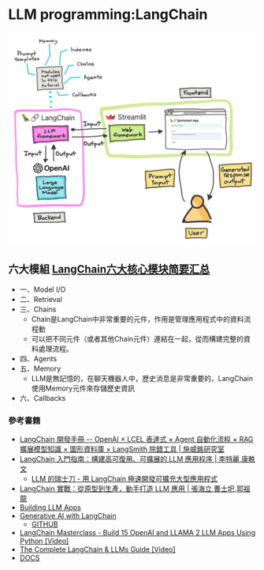 # LLM programming:LangChain 

![LangChain_1.png](LangChain_1.png)


## 六大模組 [LangChain六大核心模块简要汇总](https://zhuanlan.zhihu.com/p/676719738)
- 一、Model I/O
- 二、Retrieval
- 三、Chains
  - Chain是LangChain中非常重要的元件，作用是管理應用程式中的資料流程動
  - 可以把不同元件（或者其他Chain元件）連結在一起，從而構建完整的資料處理流程。
- 四、Agents
- 五、Memory
  - LLM是無記憶的，在聊天機器人中，歷史消息是非常重要的，LangChain使用Memory元件來存儲歷史資訊
- 六、Callbacks

### 參考書籍 
- [LangChain 開發手冊 -- OpenAI × LCEL 表達式 × Agent 自動化流程 × RAG 擴展模型知識 × 圖形資料庫 × LangSmith 除錯工具 | 施威銘研究室](https://www.tenlong.com.tw/products/9789863127918?list_name=i-r-zh_tw)
- [LangChain 入門指南：構建高可復用、可擴展的 LLM 應用程序 | 李特麗,康軼文](https://www.tenlong.com.tw/products/9787121467271?list_name=srh)
  - [LLM 的瑞士刀 - 用 LangChain 極速開發可擴充大型應用程式](https://www.tenlong.com.tw/products/9786267383674?list_name=srh) 
- [LangChain 實戰：從原型到生產，動手打造 LLM 應用 |  張海立,曹士圯,郭祖龍]()
- [Building LLM Apps](https://www.packtpub.com/product/building-llm-apps/9781835462317)
- [Generative AI with LangChain](https://www.packtpub.com/product/generative-ai-with-langchain/9781835083468)
  - [GITHUB](https://github.com/benman1/generative_ai_with_langchain)
- [LangChain Masterclass - Build 15 OpenAI and LLAMA 2 LLM Apps Using Python [Video]](https://www.packtpub.com/product/langchain-masterclass-build-15-openai-and-llama-2-llm-apps-using-python-video/9781835464427)
- [The Complete LangChain & LLMs Guide [Video]](https://www.packtpub.com/product/the-complete-langchain-llms-guide-video/9781835885925)
- [DOCS](https://python.langchain.com/docs/get_started/introduction/)
